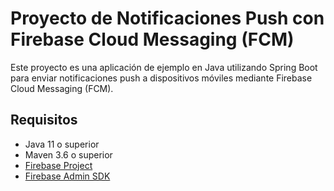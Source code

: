 # Proyecto de Notificaciones Push con Firebase Cloud Messaging (FCM)

Este proyecto es una aplicación de ejemplo en Java utilizando Spring Boot para enviar notificaciones push a dispositivos móviles mediante Firebase Cloud Messaging (FCM).

## Requisitos

- Java 11 o superior
- Maven 3.6 o superior
- [Firebase Project](https://firebase.google.com/)
- [Firebase Admin SDK](https://firebase.google.com/docs/admin/setup)
